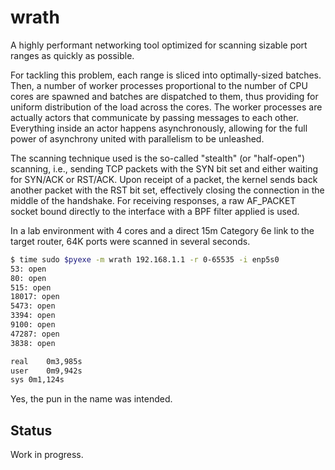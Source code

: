 # wrath

A highly performant networking tool optimized for scanning sizable port ranges as quickly as possible.

For tackling this problem, each range is sliced into optimally-sized batches. Then, a number of worker processes proportional to the number of CPU cores are spawned and batches are dispatched to them, thus providing for uniform distribution of the load across the cores. The worker processes are actually actors that communicate by passing messages to each other. Everything inside an actor happens asynchronously, allowing for the full power of asynchrony united with parallelism to be unleashed.

The scanning technique used is the so-called "stealth" (or "half-open") scanning, i.e., sending TCP packets with the SYN bit set and either waiting for SYN/ACK or RST/ACK. Upon receipt of a packet, the kernel sends back another packet with the RST bit set, effectively closing the connection in the middle of the handshake. For receiving responses, a raw AF_PACKET socket bound directly to the interface with a BPF filter applied is used.

In a lab environment with 4 cores and a direct 15m Category 6e link to the target router, 64K ports were scanned in several seconds.

```sh
$ time sudo $pyexe -m wrath 192.168.1.1 -r 0-65535 -i enp5s0
53: open
80: open
515: open
18017: open
5473: open
3394: open
9100: open
47287: open
3838: open

real	0m3,985s
user	0m9,942s
sys	0m1,124s
```

Yes, the pun in the name was intended.

## Status

Work in progress.